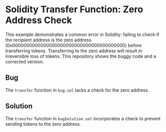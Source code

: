 # Solidity Transfer Function: Zero Address Check
This example demonstrates a common error in Solidity: failing to check if the recipient address is the zero address (0x0000000000000000000000000000000000000000) before transferring tokens.  Transferring to the zero address will result in irreversible loss of tokens. This repository shows the buggy code and a corrected version.

## Bug
The `transfer` function in `bug.sol` lacks a check for the zero address.

## Solution
The `transfer` function in `bugSolution.sol` incorporates a check to prevent sending tokens to the zero address.